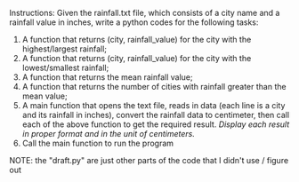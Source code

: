 Instructions: Given the rainfall.txt file, which consists of a city name and a rainfall value in inches, write a python codes for the following tasks:

1. A function that returns (city, rainfall_value) for the city with the highest/largest rainfall;
2. A function that returns (city, rainfall_value) for the city with the lowest/smallest rainfall;
3. A function that returns the mean rainfall value;
4. A function that returns the number of cities with rainfall greater than the mean value;
5. A main function that opens the text file, reads in data (each line is a city and its rainfall in inches), convert the rainfall data to centimeter, then call each of the above function to get the required result. _Display each result in proper format and in the unit of centimeters._
6. Call the main function to run the program

NOTE: the "draft.py" are just other parts of the code that I didn't use / figure out
